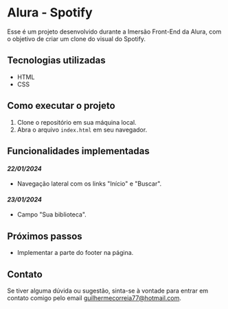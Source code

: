 # Alura - Spotify

Esse é um projeto desenvolvido durante a Imersão Front-End da Alura, com o objetivo de criar um clone do visual do Spotify.

## Tecnologias utilizadas

- HTML
- CSS

## Como executar o projeto

1. Clone o repositório em sua máquina local.
2. Abra o arquivo `index.html` em seu navegador.

## Funcionalidades implementadas

#### <i>22/01/2024</i>
- Navegação lateral com os links "Início" e "Buscar".

#### <i>23/01/2024</i>
- Campo "Sua biblioteca".

## Próximos passos

- Implementar a parte do footer na página.

## Contato

Se tiver alguma dúvida ou sugestão, sinta-se à vontade para entrar em contato comigo pelo email [guilhermecorreia77@hotmail.com](mailto:guilhermecorreia77@hotmail.com).

